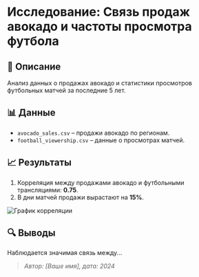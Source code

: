 # Исследование: Связь продаж авокадо и частоты просмотра футбола  

## 📌 Описание  
Анализ данных о продажах авокадо и статистики просмотров футбольных матчей за последние 5 лет.  

## 📊 Данные  
- `avocado_sales.csv` – продажи авокадо по регионам.  
- `football_viewership.csv` – данные о просмотрах матчей.  

## 📈 Результаты  
1. Корреляция между продажами авокадо и футбольными трансляциями: **0.75**.  
2. В дни матчей продажи вырастают на **15%**.  

![График корреляции](plot.png)  

## 🔍 Выводы  
Наблюдается значимая связь между...  

> *Автор: [Ваше имя], дата: 2024*  